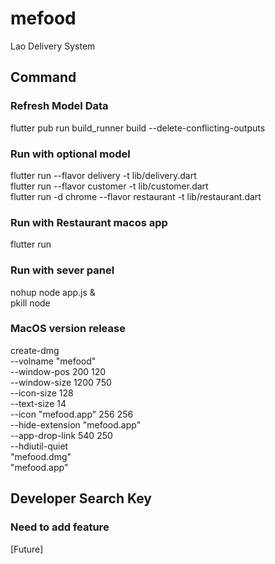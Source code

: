 # mefood

Lao Delivery System

## Command

### Refresh Model Data
flutter pub run build_runner build --delete-conflicting-outputs

### Run with optional model
flutter run --flavor delivery -t lib/delivery.dart<br/>
flutter run --flavor customer -t lib/customer.dart<br/>
flutter run -d chrome --flavor restaurant -t lib/restaurant.dart


### Run with Restaurant macos app
flutter run

### Run with sever panel
nohup node app.js &<br/>
pkill node

### MacOS version release
create-dmg \
--volname "mefood" \
--window-pos 200 120 \
--window-size 1200 750 \
--icon-size 128 \
--text-size 14 \
--icon "mefood.app" 256 256 \
--hide-extension "mefood.app" \
--app-drop-link 540 250 \
--hdiutil-quiet \
"mefood.dmg" \
"mefood.app"


## Developer Search Key

### Need to add feature
[Future]